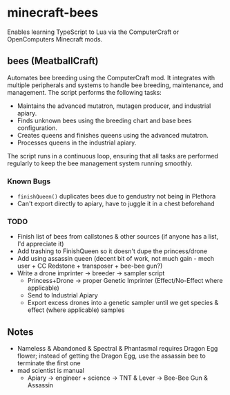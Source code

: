 # minecraft-bees

Enables learning TypeScript to Lua via the ComputerCraft or OpenComputers Minecraft mods.

## bees (MeatballCraft)

Automates bee breeding using the ComputerCraft mod. It integrates with multiple peripherals and systems to handle bee breeding, maintenance, and management. The script performs the following tasks:

- Maintains the advanced mutatron, mutagen producer, and industrial apiary.
- Finds unknown bees using the breeding chart and base bees configuration.
- Creates queens and finishes queens using the advanced mutatron.
- Processes queens in the industrial apiary.

The script runs in a continuous loop, ensuring that all tasks are performed regularly to keep the bee management system running smoothly.

### Known Bugs
- `finishQueen()` duplicates bees due to gendustry not being in Plethora
- Can't export directly to apiary, have to juggle it in a chest beforehand

### TODO
- Finish list of bees from callstones & other sources (if anyone has a list, I'd appreciate it)
- Add trashing to FinishQueen so it doesn't dupe the princess/drone
- Add using assassin queen (decent bit of work, not much gain - mech user + CC Redstone + transposer + bee-bee gun?)
- Write a drone imprinter -> breeder -> sampler script
  - Princess+Drone -> proper Genetic Imprinter (Effect/No-Effect where applicable)
  - Send to Industrial Apiary
  - Export excess drones into a genetic sampler until we get species & effect (where applicable) samples

## Notes
- Nameless & Abandoned & Spectral & Phantasmal requires Dragon Egg flower; instead of getting the Dragon Egg, use the assassin bee to terminate the first one
- mad scientist is manual
  - Apiary -> engineer + science -> TNT & Lever -> Bee-Bee Gun & Assassin
